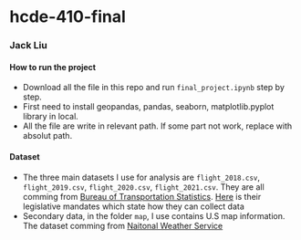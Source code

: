 # hcde-410-final
### Jack Liu

#### How to run the project
- Download all the file in this repo and run `final_project.ipynb` step by step.
- First need to install geopandas, pandas, seaborn, matplotlib.pyplot library in local.
- All the file are write in relevant path. If some part not work, replace with absolut path. 

#### Dataset
- The three main datasets I use for analysis are `flight_2018.csv`, `flight_2019.csv`, `flight_2020.csv`, `flight_2021.csv`. They are all comming from [Bureau of Transportation Statistics](https://www.transtats.bts.gov/DL_SelectFields.aspx?gnoyr_VQ=GED&QO_fu146_anzr=Nv4%20Pn44vr45). [Here](https://www.bts.gov/learn-about-bts-and-our-work/about-bts/legislative-mandates) is their legislative mandates which state how they can collect data
- Secondary data, in the folder `map`, I use contains U.S map information. The dataset comming from [Naitonal Weather Service](https://www.weather.gov/gis/USStates)